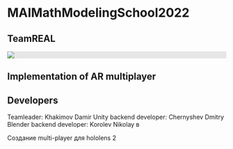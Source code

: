 # MAIMathModelingSchool2022

## TeamREAL
<div>
<img style="display: block;-webkit-user-select: none;margin: auto;background-color: hsl(0, 0%, 90%);transition: background-color 300ms;" src="blob:https://web.telegram.org/ea6d7e9e-7772-4021-88f1-be73d8d584dd">
</div>

## Implementation of AR multiplayer

## Developers
Teamleader: Khakimov Damir 
Unity backend developer: Chernyshev Dmitry
Blender backend developer: Korolev Nikolay
в

Создание multi-player для hololens 2
